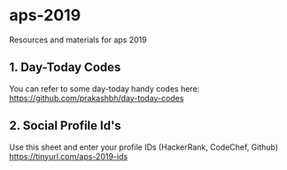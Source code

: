 # aps-2019
Resources and materials for aps 2019

**1. Day-Today Codes**
----------------------
You can refer to some day-today handy codes here:
https://github.com/prakashbh/day-today-codes




**2. Social Profile Id's**
-----------------------
Use this sheet and enter your profile IDs (HackerRank, CodeChef, Github)
https://tinyurl.com/aps-2019-ids

